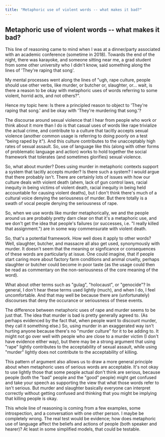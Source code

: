 ```yaml
---
title: "Metaphoric use of violent words -- what makes it bad?"
---
```

## Metaphoric use of violent words -- what makes it bad?

This line of reasoning came to mind when I was at a dinner/party associated with an academic conference (sometime in 2018). Towards the end of the night, there was karayoke, and someone sitting near me, a grad student from some other university who I didn't know, said something along the lines of 'They're raping that song'.

My mental processes went along the lines of "ugh, rape culture, people should use other verbs, like murder, or butcher or, slaughter, or... wait, is there a reason to be okay with metaphoric uses of words referring to some violent, horrid acts, and not others?". 

Hence my topic here: Is there a principled reason to object to 'They're raping that song.' and be okay with 'They're murdering that song.'? 

The discourse around sexual violence that I hear from people who work or think about it more than I do is that casual uses of words like rape trivialize the actual crime, and contribute to a culture that tacitly accepts sexual violence (another common usage is referring to doing poorly on a test "being raped by it"). And this culture contributes to the unacceptably high rates of sexual assault. So, use of language like this (along with other forms of problematic language and action) works to hold together the social framework that tolerates (and sometimes glorifies) sexual violence. 

So, what about murder? Does using murder in metaphoric contexts support a system that tacitly accepts murder? Is there such a system? I would argue that there probably isn't. There are certainly lots of issues with how our culture deals with violent death (ahem, lack of gun control laws, racial inequity in being victims of violent death, racial inequity in being held accountable for causing violent deaths), but I don't think there's much of a cultural voice denying the seriousness of murder. But there totally is a swath of vocal people denying the seriousness of rape. 

So, when we use words like murder metaphorically, we and the people around us are probably pretty darn clear on that it's a metaphoric use, and we don't get the idea that people's failures (or successes, i.e. "I really killed that assignment.") are in some way commensurate with violent death. 

So, that's a potential framework. How well does it apply to other words? Well, slaughter, butcher, and massacre all also get used, synonymously with murder. It doesn't seem that the meaning or signficance or consequences of these words are particularly at issue. One could imagine, that if people start caring more about factory farm conditions and animal cruelty, perhaps slaughter or butcher could become in poor taste (as the usage could then be read as commentary on the non-seriousness of the core meaning of the word).

What about other terms such as "gulag", "holocaust", or "genocide"? In general, I don't hear these terms used lightly (much), and when I do, I feel uncomfortable. And that may well be because there are (unfortunately) discourses that deny the occurance or seriousness of these events. 

The difference between metaphoric uses of rape and murder seems to be just that. The idea that murder is bad is pretty generally agreed to. (As perhaps evidenced by the fact that, when people want to discount murder, they call it something else.) So, using murder in an exaggerated way isn't hurting anyone because there's no "murder culture" for it to be adding to. It might not go over well with people who are close to a murder victim (I don't have evidence either way), but there may be a strong argument that using "rape" lightly contributes to the acceptability of sexual assault, while using "murder" lightly does not contribute to the acceptability of killing. 

This pattern of argument also allows us to draw a more general principle about when metaphoric uses of serious words are acceptable. It's not okay to use lightly those that some people actual don't think are serious, because people (both the "bad" people and the "good" people) might get confused and take your speech as supporting the view that what those words refer to isn't serious. But murder and slaughter basically everyone can interpret correctly without getting confused and thinking that you might be implying that killing people is okay. 

This whole line of reasoning is coming from a few examples, some introspection, and a conversation with one other person. I maybe be completely wrong. The real test would be evidence; how does metaphoric use of language affect the beliefs and actions of people (both speaker and hearer)? At least in some simplified models, that could be testable. 

